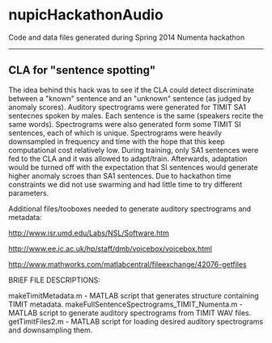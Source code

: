 nupicHackathonAudio
===================

Code and data files generated during Spring 2014 Numenta hackathon




---------------------------
CLA for "sentence spotting"
---------------------------
The idea behind this hack was to see if the CLA could detect discriminate between a "known" sentence and an "unknown"
sentence (as judged by anomaly scores). Auditory spectrograms were generated for TIMIT SA1 sentecnes spoken by males.
Each sentence is the same (speakers recite the same words). Spectrograms were also generated form some TIMIT SI
sentences, each of which is unique. Spectrograms were heavily downsampled in frequency and time with the hope that
this keep computational cost relatively low.
During training, only SA1 sentences were fed to the CLA and it was allowed to adapt/train. Afterwards, adaptation
would be turned off with the expectation that SI sentences would generate higher anomaly scroes than SA1 sentences.
Due to hackathon time constraints we did not use swarming and had little time to try different parameters.

Additional files/tooboxes needed to generate auditory spectrograms and metadata:

http://www.isr.umd.edu/Labs/NSL/Software.htm

http://www.ee.ic.ac.uk/hp/staff/dmb/voicebox/voicebox.html

http://www.mathworks.com/matlabcentral/fileexchange/42076-getfiles


BRIEF FILE DESCRIPTIONS:

makeTimitMetadata.m - MATLAB script that generates structure containing TIMIT metadata.
makeFullSentenceSpectrograms_TIMIT_Numenta.m - MATLAB script to generate auditory spectrograms from TIMIT WAV files.
getTimitFiles2.m - MATLAB script for loading desired auditory spectrograms and downsampling them.
